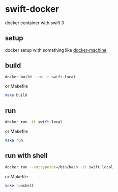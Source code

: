 # swift-docker
docker container with swift 3

## setup
docker setup with something like [docker-machine](https://docs.docker.com/machine/install-machine/)

## build
```bash
docker build --rm -t swift.local .
```
or Makefile
```bash
make build
```

## run
```bash
docker run -it swift.local
```
or Makefile
```bash
make run
```

## run with shell
```bash
docker run --entrypoint=/bin/bash -it swift.local
```
or Makefile
```bash
make runshell
```